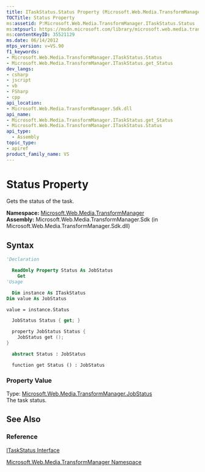 ```yaml
---
title: ITaskStatus.Status Property (Microsoft.Web.Media.TransformManager)
TOCTitle: Status Property
ms:assetid: P:Microsoft.Web.Media.TransformManager.ITaskStatus.Status
ms:mtpsurl: https://msdn.microsoft.com/library/microsoft.web.media.transformmanager.itaskstatus.status(v=VS.90)
ms:contentKeyID: 35521129
ms.date: 06/14/2012
mtps_version: v=VS.90
f1_keywords:
- Microsoft.Web.Media.TransformManager.ITaskStatus.Status
- Microsoft.Web.Media.TransformManager.ITaskStatus.get_Status
dev_langs:
- csharp
- jscript
- vb
- FSharp
- cpp
api_location:
- Microsoft.Web.Media.TransformManager.Sdk.dll
api_name:
- Microsoft.Web.Media.TransformManager.ITaskStatus.get_Status
- Microsoft.Web.Media.TransformManager.ITaskStatus.Status
api_type:
  - Assembly
topic_type:
- apiref
product_family_name: VS
---
```


# Status Property

Gets the status of the task.

**Namespace:**  [Microsoft.Web.Media.TransformManager](microsoft-web-media-transformmanager-namespace.md)  
**Assembly:**  Microsoft.Web.Media.TransformManager.Sdk (in Microsoft.Web.Media.TransformManager.Sdk.dll)

## Syntax

```vb
'Declaration

  ReadOnly Property Status As JobStatus
    Get
'Usage

  Dim instance As ITaskStatus
Dim value As JobStatus

value = instance.Status
```

```csharp
  JobStatus Status { get; }
```

```cpp
  property JobStatus Status {
    JobStatus get ();
}
```

``` fsharp
  abstract Status : JobStatus
```

```jscript
  function get Status () : JobStatus
```

### Property Value

Type: [Microsoft.Web.Media.TransformManager.JobStatus](jobstatus-enumeration-microsoft-web-media-transformmanager.md)  
The task status.  

## See Also

### Reference

[ITaskStatus Interface](itaskstatus-interface-microsoft-web-media-transformmanager.md)

[Microsoft.Web.Media.TransformManager Namespace](microsoft-web-media-transformmanager-namespace.md)
